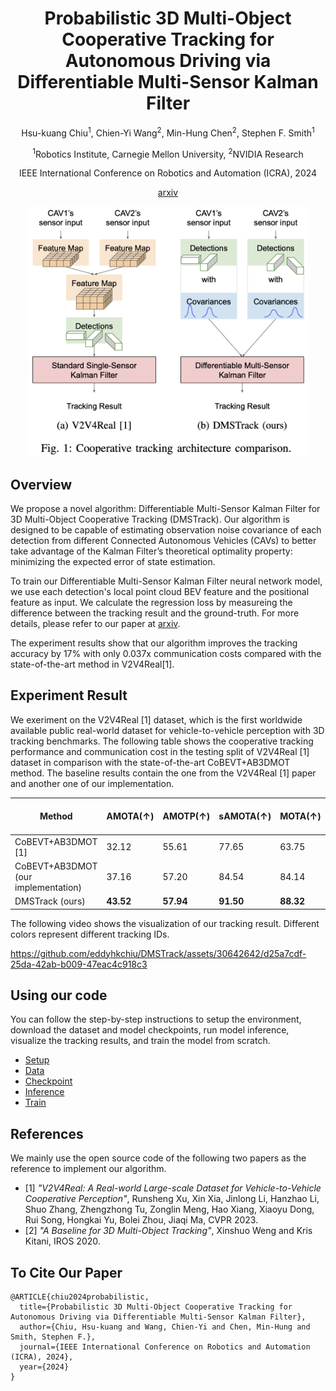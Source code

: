 <div align="center">
  
# Probabilistic 3D Multi-Object Cooperative Tracking for Autonomous Driving via Differentiable Multi-Sensor Kalman Filter

Hsu-kuang Chiu<sup>1</sup>, Chien-Yi Wang<sup>2</sup>, Min-Hung Chen<sup>2</sup>, Stephen F. Smith<sup>1</sup>

<sup>1</sup>Robotics Institute, Carnegie Mellon University, <sup>2</sup>NVIDIA Research

IEEE International Conference on Robotics and Automation (ICRA), 2024

[arxiv](https://arxiv.org/abs/2309.14655)

<img src="images/project_page_fig1.jpg" height=400px>

</div>

## Overview

We propose a novel algorithm: Differentiable Multi-Sensor Kalman Filter for 3D Multi-Object Cooperative Tracking (DMSTrack). Our algorithm is designed to be capable of estimating observation noise covariance of each detection from different Connected Autonomous Vehicles (CAVs) to better take advantage of the Kalman Filter’s theoretical optimality property: minimizing the expected error of state estimation. 

To train our Differentiable Multi-Sensor Kalman Filter neural network model, we use each detection's local point cloud BEV feature and the positional feature as input. We calculate the regression loss by measureing the difference between the tracking result and the ground-truth. For more details, please refer to our paper at [arxiv](https://arxiv.org/abs/2309.14655).

The experiment results show that our algorithm improves the tracking accuracy by 17% with only 0.037x communication costs compared with the state-of-the-art method in V2V4Real\[1\].

  
## Experiment Result
We exeriment on the V2V4Real \[1\] dataset, which is the first worldwide available public real-world dataset for vehicle-to-vehicle perception with 3D tracking benchmarks. The following table shows the cooperative tracking performance and communication cost in the testing split of V2V4Real \[1\] dataset in comparison with the state-of-the-art CoBEVT+AB3DMOT method. The baseline results contain the one from the V2V4Real \[1\] paper and another one of our implementation.

| Method                             | AMOTA(↑) | AMOTP(↑) | sAMOTA(↑) | MOTA(↑)  | MT(↑)    | ML(↓)    | Cost (MB) (↓)
|------------------------------------|----------|----------|-----------|----------|----------|----------|---------------------------|
| CoBEVT+AB3DMOT \[1\]               | 32.12    | 55.61    | 77.65     | 63.75    | 47.29    | 30.32    | 0.20
| CoBEVT+AB3DMOT (our implementation)| 37.16    | 57.20    | 84.54     | 84.14    | 57.07    | 15.83    | 0.20
| DMSTrack (ours)                    | **43.52**    | **57.94**    | **91.50**     | **88.32**    | **68.35**    | **13.19**    | **0.0073**


The following video shows the visualization of our tracking result. Different colors represent different tracking IDs.



https://github.com/eddyhkchiu/DMSTrack/assets/30642642/d25a7cdf-25da-42ab-b009-47eac4c918c3


## Using our code

You can follow the step-by-step instructions to setup the environment, download the dataset and model checkpoints, run model inference, visualize the tracking results, and train the model from scratch.

- [Setup](docs/SETUP.md)
- [Data](docs/DATAP.md)
- [Checkpoint](docs/CHECKPOINT.md)
- [Inference](docs/INFERENCE.md)
- [Train](docs/TRAIN.md)
  

## References

We mainly use the open source code of the following two papers as the reference to implement our algorithm.

- \[1\] *"V2V4Real: A Real-world Large-scale Dataset for Vehicle-to-Vehicle Cooperative Perception"*, Runsheng Xu, Xin Xia, Jinlong Li, Hanzhao Li, Shuo Zhang, Zhengzhong Tu, Zonglin Meng, Hao Xiang, Xiaoyu Dong, Rui Song, Hongkai Yu, Bolei Zhou, Jiaqi Ma, CVPR 2023.
- \[2\] *"A Baseline for 3D Multi-Object Tracking"*, Xinshuo Weng and Kris Kitani, IROS 2020.


## To Cite Our Paper
```
@ARTICLE{chiu2024probabilistic,
  title={Probabilistic 3D Multi-Object Cooperative Tracking for Autonomous Driving via Differentiable Multi-Sensor Kalman Filter},
  author={Chiu, Hsu-kuang and Wang, Chien-Yi and Chen, Min-Hung and Smith, Stephen F.},
  journal={IEEE International Conference on Robotics and Automation (ICRA), 2024},
  year={2024}
}
```
